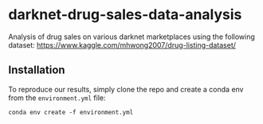 # darknet-drug-sales-data-analysis
Analysis of drug sales on various darknet marketplaces using the following dataset: https://www.kaggle.com/mhwong2007/drug-listing-dataset/

## Installation
To reproduce our results, simply clone the repo and create a conda env from the `environment.yml` file:
```
conda env create -f environment.yml
```
